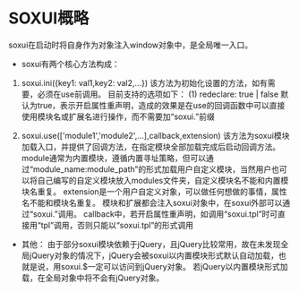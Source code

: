﻿# SOXUI概略

soxui在启动时将自身作为对象注入window对象中，是全局唯一入口。

- soxui有两个核心方法构成：
1. soxui.ini({key1: val1,key2: val2,...})
该方法为初始化设置的方法，如有需要，必须在use前调用。
目前支持的选项如下：
(1) redeclare: true | false 
默认为true，表示开启属性重声明，造成的效果是在use的回调函数中可以直接使用模块名或扩展名进行操作，而不需要加“soxui.”前缀

2. soxui.use(['module1','module2',...],callback,extension)
该方法为soxui模块加载入口，并提供了回调方法，在指定模块全部加载完成后启动回调方法。
module通常为内置模块，遵循内置寻址策略，但可以通过“module_name:module_path”的形式加载用户自定义模块，当然用户也可以将自己编写的自定义模块放入modules文件夹，自定义模块名不能和内置模块名重复。
extension是一个用户自定义对象，可以做任何想做的事情，属性名不能和模块名重复。
模块和扩展都会注入soxui对象中，在soxui外部可以通过“soxui.”调用。
callback中，若开启属性重声明，如调用“soxui.tpl”时可直接用“tpl”调用，否则只能以“soxui.tpl”的形式调用

- 其他：
由于部分soxui模块依赖于jQuery，且jQuery比较常用，故在未发现全局jQuery对象的情况下，jQuery会被soxui以内置模块形式默认自动加载，也就是说，用soxui.$一定可以访问到jQuery对象。
若jQuery以内置模块形式加载，在全局对象中将不会有jQuery对象。